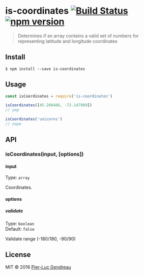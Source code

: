 # is-coordinates [![Build Status](https://travis-ci.org/Zertz/is-coordinates.svg?branch=master)](https://travis-ci.org/Zertz/is-coordinates) [![npm version](https://badge.fury.io/js/is-coordinates.svg)](https://badge.fury.io/js/is-coordinates)

> Determines if an array contains a valid set of numbers for representing latitude and longitude coordinates


## Install

```
$ npm install --save is-coordinates
```


## Usage

```js
const isCoordinates = require('is-coordinates')

isCoordinates([45.266486, -72.147989])
// yep

isCoordinates('unicorns')
// nope
```


## API

### isCoordinates(input, [options])

#### input

Type: `array`

Coordinates.

#### options

##### validate

Type: `boolean`<br>
Default: `false`

Validate range (-180/180, -90/90)


## License

MIT © 2016 [Pier-Luc Gendreau](https://github.com/Zertz)
